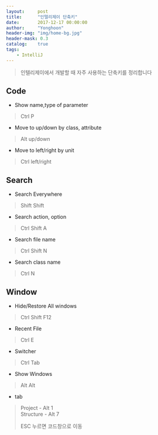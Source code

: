 ```yaml
---
layout:     post
title:      "인텔리제이 단축키"
date:       2017-12-17 00:00:00
author:     "Yonghoon"
header-img: "img/home-bg.jpg"
header-mask: 0.3
catalog:    true
tags:
    - IntelliJ
---
```


> 인텔리제이에서 개발할 때 자주 사용하는 단축키를 정리합니다

## Code

* Show name,type of parameter
> Ctrl P

* Move to up/down by class, attribute
> Alt up/down

* Move to left/right by unit
> Ctrl left/right



## Search

* Search Everywhere
> Shift Shift

* Search action, option
> Ctrl Shift A

* Search file name
> Ctrl Shift N

* Search class name
> Ctrl N




## Window

* Hide/Restore All windows
> Ctrl Shift F12

* Recent File
> Ctrl E

* Switcher
> Ctrl Tab

* Show Windows
> Alt Alt

* tab
> Project - Alt 1<br>
> Structure - Alt 7
>
> ESC 누르면 코드창으로 이동